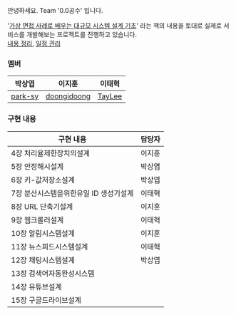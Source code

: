 안녕하세요. Team '0.0공수' 입니다.

'[가상 면접 사례로 배우는 대규모 시스템 설계 기초](https://product.kyobobook.co.kr/detail/S000001033116)' 라는 책의 내용을 토대로 실제로 서비스를 개발해보는 프로젝트를 진행하고 있습니다.  
[내용 정리](https://www.notion.so/6409502fc9ef4bea8d0643bd5fe3489c), [일정 관리](https://docs.google.com/spreadsheets/d/1NxS63Ze5UlhON_I7H4skmhSLOA589dObvmDcuOSBfyY/edit?gid=0#gid=0)
  
### 멤버
|박상엽|이지훈|이태혁|
|:----:|:---:|:---:|
|[park-sy](https://github.com/park-sy)|[doongidoong](https://github.com/doongidoong)|[TayLee](https://github.com/taehyuklee) |
### 구현 내용
|구현 내용|담당자|
|------|---|
|4장 처리율제한장치의설계|이지훈|
|5장 안정해시설계|박상엽|
|6장 키-값저장소설계|박상엽|
|7장 분산시스템을위한유일 ID 생성기설계|이태혁|
|8장 URL 단축기설계|이지훈|
|9장 웹크롤러설계|이태혁|
|10장 알림시스템설계|이지훈|
|11장 뉴스피드시스템설계|이태혁|
|12장 채팅시스템설계|박상엽|
|13장 검색어자동완성시스템| |
|14장 유튜브설계| |
|15장 구글드라이브설계| |

